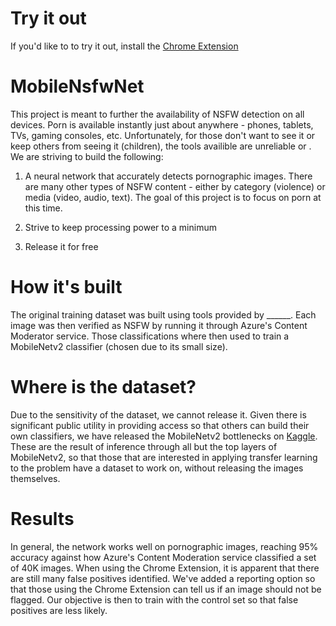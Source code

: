 # Try it out

If you'd like to to try it out, install the [Chrome Extension](https://github.com/nmurray1984/porn-blocker-chrome-extension)

# MobileNsfwNet

This project is meant to further the availability of NSFW detection on all devices. Porn is available instantly just about anywhere - phones, tablets, TVs, gaming consoles, etc. Unfortunately, for those don't want to see it or keep others from seeing it (children), the tools availible are unreliable or . We are striving to build the following:

1) A neural network that accurately detects pornographic images. There are many other types of NSFW content - either by category (violence) or media (video, audio, text). The goal of this project is to focus on porn at this time.

2) Strive to keep processing power to a minimum

3) Release it for free

# How it's built

The original training dataset was built using tools provided by ______. Each image was then verified as NSFW by running it through Azure's Content Moderator service. Those classifications where then used to train a MobileNetv2 classifier (chosen due to its small size).

# Where is the dataset?

Due to the sensitivity of the dataset, we cannot release it. Given there is significant public utility in providing access so that others can build their own classifiers, we have released the MobileNetv2 bottlenecks on [Kaggle](https://www.kaggle.com/nmurray1234/yahoo-nsfw-as-mobilenetv2-bottlenecks). These are the result of inference through all but the top layers of MobileNetv2, so that those that are interested in applying transfer learning to the problem have a dataset to work on, without releasing the images themselves.

# Results

In general, the network works well on pornographic images, reaching 95% accuracy against how Azure's Content Moderation service classified a set of 40K images. When using the Chrome Extension, it is apparent that there are still many false positives identified. We've added a reporting option so that those using the Chrome Extension can tell us if an image should not be flagged. Our objective is then to train with the control set so that false positives are less likely.
